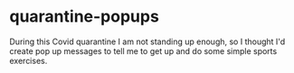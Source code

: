# quarantine-popups
During this Covid quarantine I am not standing up enough, so I thought I'd create pop up messages to tell me to get up and do some simple sports exercises. 
